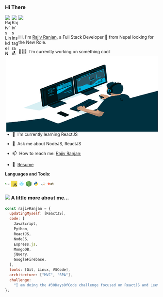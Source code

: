 ### Hi There

<!--
**cool-monk/cool-monk** is a ✨ _special_ ✨ repository because its `README.md` (this file) appears on your GitHub profile.

Here are some ideas to get you started:

- 🔭 I’m currently working on ...
- 🌱 I’m currently learning ...
- 👯 I’m looking to collaborate on ...
- 🤔 I’m looking for help with
- 💬 Ask me about ...
- 📫 How to reach me: ...
- 😄 Pronouns: ...
- ⚡ Fun fact: ...
-->

<a href="https://www.linkedin.com/in/rajiv-ranjan-3bb775a9/">
  <img align="left"  alt="Rajiv's LinkdeIN" width="22px" src="https://cdn.jsdelivr.net/npm/simple-icons@v3/icons/linkedin.svg" />
</a>

<a href="https://www.instagram.com/r.ranjan.007/">
  <img align="left" alt="Rajiv's Instagram" width="22px" src="https://cdn.jsdelivr.net/npm/simple-icons@v3/icons/instagram.svg" />
</a>

![](https://visitor-badge.glitch.me/badge?page_id=cool-monk)

<br />

Hi, I'm [Rajiv Ranjan](https://www.linkedin.com/in/rajiv-ranjan-3bb775a9/), a Full Stack Developer 🚀 from Nepal looking for the New Role.

  <img align="right" alt="GIF" src="https://github.com/cool-monk/cool-monk/blob/master/code.gif" width="500" height="250" />

- 👨🏽‍💻 &nbsp;I’m currently working on something cool
- 🌱 &nbsp;I’m currently learning ReactJS

- 💬 &nbsp;Ask me about NodeJS, ReactJS

- 📫 &nbsp;How to reach me: [Rajiv Ranjan](https://www.linkedin.com/in/rajiv-ranjan-3bb775a9/);

- 📝 &nbsp;[Resume](https://drive.google.com/file/d/1RzKT_dMIEj1M4WjjSHhRzkFADf0R3IX1/view?usp=sharing)

**Languages and Tools:**

<code><img height="20" src="https://raw.githubusercontent.com/github/explore/80688e429a7d4ef2fca1e82350fe8e3517d3494d/topics/javascript/javascript.png"></code>
<code><img height="20" src="https://raw.githubusercontent.com/github/explore/80688e429a7d4ef2fca1e82350fe8e3517d3494d/topics/react/react.png"></code>
<code><img height="20" src="https://raw.githubusercontent.com/github/explore/80688e429a7d4ef2fca1e82350fe8e3517d3494d/topics/nodejs/nodejs.png"></code>
<code><img height="20" src="https://raw.githubusercontent.com/github/explore/80688e429a7d4ef2fca1e82350fe8e3517d3494d/topics/python/python.png"></code>
<code><img height="20" src="https://raw.githubusercontent.com/github/explore/80688e429a7d4ef2fca1e82350fe8e3517d3494d/topics/mysql/mysql.png"></code>
<code><img height="20" src="https://raw.githubusercontent.com/github/explore/80688e429a7d4ef2fca1e82350fe8e3517d3494d/topics/git/git.png"></code>
<code><img align="left" alt="MongoDB" height="20" src="https://raw.githubusercontent.com/github/explore/80688e429a7d4ef2fca1e82350fe8e3517d3494d/topics/mongodb/mongodb.png"></code>

### <img src="https://media.giphy.com/media/26n7b7PjSOZJwVCmY/giphy.gif" width="20"> A little more about me...

```javascript
const rajivRanjan = {
  updatingMyself: [ReactJS],
  code: [
    JavaScript,
    Python,
    ReactJS,
    NodeJS,
    Express.js,
    MongoDB,
    jQuery,
    GoogleFirebase,
  ],
  tools: [Git, Linux, VSCode],
  architecture: ["MVC", "SPA"],
  challenge:
    "I am doing the #30DaysOfCode challenge focused on ReactJS and Leetcode",
};
```
